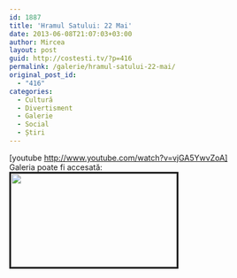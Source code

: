 ```yaml
---
id: 1887
title: 'Hramul Satului: 22 Mai'
date: 2013-06-08T21:07:03+03:00
author: Mircea
layout: post
guid: http://costesti.tv/?p=416
permalink: /galerie/hramul-satului-22-mai/
original_post_id:
  - "416"
categories:
  - Cultură
  - Divertisment
  - Galerie
  - Social
  - Știri
---
```

[youtube http://www.youtube.com/watch?v=vjGA5YwvZoA]  
Galeria poate fi accesată:&nbsp;  
<a href="https://www.facebook.com/media/set/?set=a.484775471595317.1073741828.350616745011191&type=3" target="_blank"><img alt="" src="https://fbcdn-sphotos-b-a.akamaihd.net/hphotos-ak-ash3/945273_484775574928640_536609088_n.jpg" style="width:300px;height:169px;border-width:3px;border-style:solid;" /></a>  
&nbsp;
